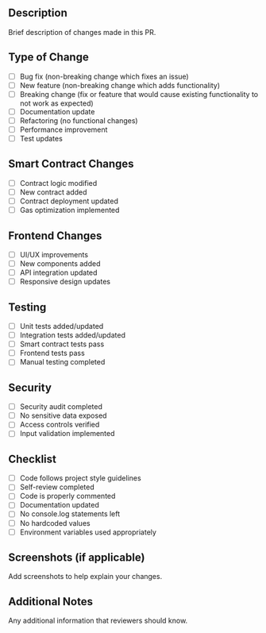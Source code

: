 ## Description
Brief description of changes made in this PR.

## Type of Change
- [ ] Bug fix (non-breaking change which fixes an issue)
- [ ] New feature (non-breaking change which adds functionality)
- [ ] Breaking change (fix or feature that would cause existing functionality to not work as expected)
- [ ] Documentation update
- [ ] Refactoring (no functional changes)
- [ ] Performance improvement
- [ ] Test updates

## Smart Contract Changes
- [ ] Contract logic modified
- [ ] New contract added
- [ ] Contract deployment updated
- [ ] Gas optimization implemented

## Frontend Changes
- [ ] UI/UX improvements
- [ ] New components added
- [ ] API integration updated
- [ ] Responsive design updates

## Testing
- [ ] Unit tests added/updated
- [ ] Integration tests added/updated
- [ ] Smart contract tests pass
- [ ] Frontend tests pass
- [ ] Manual testing completed

## Security
- [ ] Security audit completed
- [ ] No sensitive data exposed
- [ ] Access controls verified
- [ ] Input validation implemented

## Checklist
- [ ] Code follows project style guidelines
- [ ] Self-review completed
- [ ] Code is properly commented
- [ ] Documentation updated
- [ ] No console.log statements left
- [ ] No hardcoded values
- [ ] Environment variables used appropriately

## Screenshots (if applicable)
Add screenshots to help explain your changes.

## Additional Notes
Any additional information that reviewers should know.
